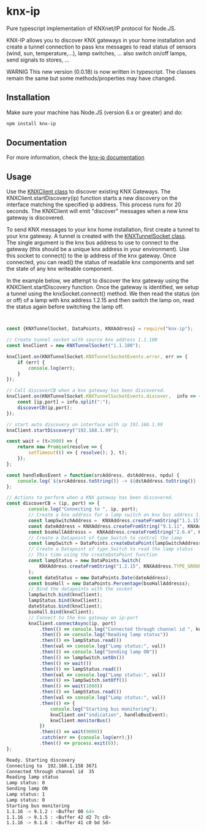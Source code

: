
# knx-ip

Pure typescript implementation of KNXnet/IP protocol for Node.JS.

KNX-IP allows you to discover KNX gateways in your home installation and create a tunnel connection to
pass knx messages to read status of sensors (wind, sun, temperature,...), lamp switches, ...
also switch on/off lamps, send signals to stores, ...

WARNIG
This new version (0.0.18) is now written in typescript.
The classes remain the same but some methods/properties may have changed.

## Installation

Make sure your machine has Node.JS (version 6.x or greater) and do:

```bash
npm install knx-ip
```

## Documentation

For more information, check the
[knx-ip documentation](http://www.gdnet.be/knx-ip/doc/)

## Usage

Use the [KNXClient class](http://www.gdnet.be/knx-ip/doc/classes/_knxclient_.knxclient.html) to discover existing KNX Gateways.
The KNXClient.startDiscovery(ip) function starts a new discovery on the interface
matching the specified ip address.  This process runs for 20 seconds.
The KNXClient will emit "discover" messages when a new knx gateway is discovered.

To send KNX messages to your knx home installation, first create a tunnel to your knx gateway.
A tunnel is created with the [KNXTunnelSocket class](http://www.gdnet.be/knx-ip/doc/classes/_knxtunnelsocket_.knxtunnelsocket.html).  
The single argument is the knx bus address to use to connect
to the gateway (this should be a unique knx address in your environment).
Use this socket to connect() to the ip address of the knx gateway.
Once connected, you can read() the status of readable knx components and set the state of any knx 
writeable component.

In the example below, we attempt to discover the knx gateway using the KNXClient.startDiscovery function.
Once the gateway is identified, we setup a tunnel using the knxSocket.connect() method.
We then read the status (on or off) of a lamp with knx address 1.2.15 and then switch the lamp on,
read the status again before switching the lamp off.

```javascript


const {KNXTunnelSocket, DataPoints, KNXAddress} = require("knx-ip");

// Create tunnel socket with source knx address 1.1.100
const knxClient = new KNXTunnelSocket("1.1.100");

knxClient.on(KNXTunnelSocket.KNXTunnelSocketEvents.error, err => {
    if (err) {
        console.log(err);
    }
});

// Call discoverCB when a knx gateway has been discovered.
knxClient.on(KNXTunnelSocket.KNXTunnelSocketEvents.discover,  info => {
    const [ip,port] = info.split(":");
    discoverCB(ip,port);
});

// start auto discovery on interface with ip 192.168.1.99
knxClient.startDiscovery("192.168.1.99");

const wait = (t=3000) => {
    return new Promise(resolve => {
        setTimeout(() => { resolve(); }, t);
    });
};

const handleBusEvent = function(srcAddress, dstAddress, npdu) {
    console.log(`${srcAddress.toString()} -> ${dstAddress.toString()} :`, npdu.dataValue);
};

// Actions to perform when a KNX gateway has been discovered.
const discoverCB = (ip, port) => {
        console.log("Connecting to ", ip, port);
        // Create a knx address for a lamp switch on knx bus address 1.1.15
        const lampSwitchAddress =  KNXAddress.createFromString("1.1.15", KNXAddress.TYPE_GROUP);
        const dateAddress = KNXAddress.createFromString("9.1.11", KNXAddress.TYPE_GROUP);
        const bsoHallAddresss =  KNXAddress.createFromString("2.6.4", KNXAddress.TYPE_GROUP);
        // Create a Datapoint of type Switch to control the lamp
        const lampSwitch = DataPoints.createDataPoint(lampSwitchAddress, "Switch");
        // Create a Datapoint of type Switch to read the lamp status
        // This time using the createDataPoint function
        const lampStatus = new DataPoints.Switch(
            KNXAddress.createFromString("1.2.15", KNXAddress.TYPE_GROUP)
        );
        const dateStatus = new DataPoints.Date(dateAddress);
        const bsoHall = new DataPoints.Percentage(bsoHallAddresss);
        // Bind the datapoints with the socket
        lampSwitch.bind(knxClient);
        lampStatus.bind(knxClient);
        dateStatus.bind(knxClient);
        bsoHall.bind(knxClient);
        // Connect to the knx gateway on ip:port
        knxClient.connectAsync(ip, port)
            .then(() => console.log("Connected through channel id ", knxClient.channelID))
            .then(() => console.log("Reading lamp status"))
            .then(() => lampStatus.read())
            .then(val => console.log("Lamp status:", val))
            .then(() => console.log("Sending lamp ON"))
            .then(() => lampSwitch.setOn())
            .then(() => wait())
            .then(() => lampStatus.read())
            .then(val => console.log("Lamp status:", val))
            .then(() => lampSwitch.setOff())
            .then(() => wait(1000))
            .then(() => lampStatus.read())
            .then(val => console.log("Lamp status:", val))
            .then(() => {
                console.log("Starting bus monitoring");
                knxClient.on("indication", handleBusEvent);
                knxClient.monitorBus()
            })
            .then(() => wait(9000))
            .catch(err => {console.log(err);})
            .then(() => process.exit(0));
};
```

```bash
Ready. Starting discovery
Connecting to  192.168.1.158 3671
Connected through channel id  35
Reading lamp status
Lamp status: 0
Sending lamp ON
Lamp status: 1
Lamp status: 0
Starting bus monitoring
1.1.16 -> 9.1.2 : <Buffer 00 64>
1.1.16 -> 9.1.5 : <Buffer 42 d2 7c c8>
1.1.16 -> 9.1.6 : <Buffer 41 c0 bd 5d>
```
